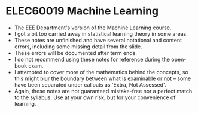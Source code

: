 # ELEC60019 Machine Learning

- The EEE Department's version of the Machine Learning course.
- I got a bit too carried away in statistical learning theory in some areas.
- These notes are unfinished and have several notational and content errors, including some missing detail from the slide. 
- These errors will be documented after term ends. 
- I do not recommend using these notes for reference during the open-book exam.
- I attempted to cover more of the mathematics behind the concepts, so this might blur the boundary between what is examinable or not – some have been separated under callouts as 'Extra, Not Assessed'.
- Again, these notes are not guaranteed mistake-free nor a perfect match to the syllabus. Use at your own risk, but for your convenience of learning.
  